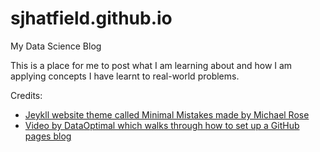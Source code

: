 # sjhatfield.github.io
My Data Science Blog

This is a place for me to post what I am learning about and how I am applying concepts I have learnt to real-world problems.

Credits:

- [Jeykll website theme called Minimal Mistakes made by Michael Rose](https://mmistakes.github.io/minimal-mistakes/)
- [Video by DataOptimal which walks through how to set up a GitHub pages blog](https://www.youtube.com/watch?v=qWrcgHwSG8M)